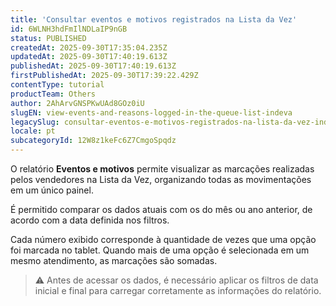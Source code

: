 ```yaml
---
title: 'Consultar eventos e motivos registrados na Lista da Vez'
id: 6WLNH3hdFmIlNDLaIP9nGB
status: PUBLISHED
createdAt: 2025-09-30T17:35:04.235Z
updatedAt: 2025-09-30T17:40:19.613Z
publishedAt: 2025-09-30T17:40:19.613Z
firstPublishedAt: 2025-09-30T17:39:22.429Z
contentType: tutorial
productTeam: Others
author: 2AhArvGNSPKwUAd8GOz0iU
slugEN: view-events-and-reasons-logged-in-the-queue-list-indeva
legacySlug: consultar-eventos-e-motivos-registrados-na-lista-da-vez-indeva
locale: pt
subcategoryId: 12W8z1keFc6Z7CmgoSpqdz
---
```


O relatório **Eventos e motivos** permite visualizar as marcações realizadas pelos vendedores na Lista da Vez, organizando todas as movimentações em um único painel.

É permitido comparar os dados atuais com os do mês ou ano anterior, de acordo com a data definida nos filtros.

Cada número exibido corresponde à quantidade de vezes que uma opção foi marcada no tablet. Quando mais de uma opção é selecionada em um mesmo atendimento, as marcações são somadas.

> ⚠️ Antes de acessar os dados, é necessário aplicar os filtros de data inicial e final para carregar corretamente as informações do relatório.

